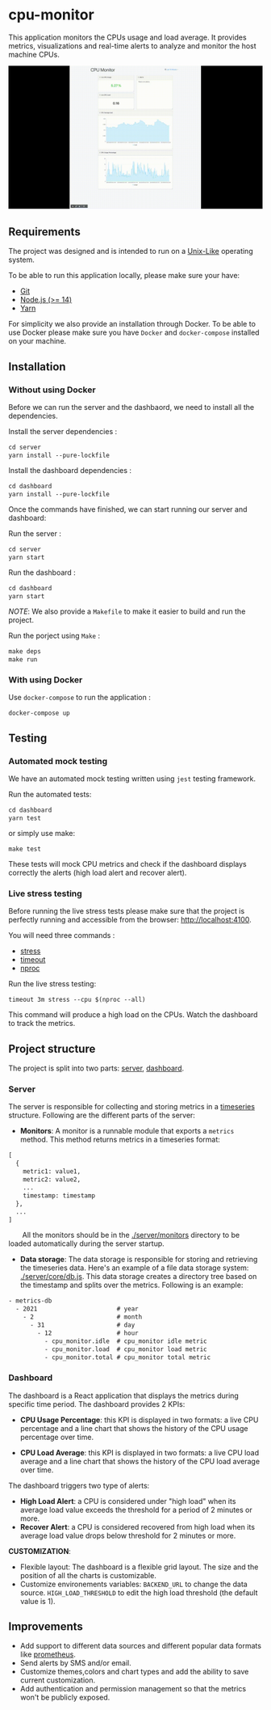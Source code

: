 # cpu-monitor

This application monitors the CPUs usage and load average. It provides metrics, visualizations and real-time alerts to analyze and monitor the host machine CPUs.

![cpu-monitor](demo.gif "cpu-monitor")

## Requirements 

The project was designed and is intended to run on a [Unix-Like](https://en.wikipedia.org/wiki/Unix-like) operating system.

To be able to run this application locally, please make sure your have:

* [Git](https://git-scm.com/)
* [Node.js (>= 14)](https://nodejs.org)
* [Yarn](https://yarnpkg.com)

For simplicity we also provide an installation through Docker. To be able to use Docker please make sure you have `Docker` and `docker-compose` installed on your machine.

## Installation
### Without using Docker

Before we can run the server and the dashbaord, we need to install all the dependencies.

Install the server dependencies :
```
cd server
yarn install --pure-lockfile
```

Install the dashboard dependencies :
```
cd dashboard
yarn install --pure-lockfile
```

Once the commands have finished, we can start running our server and dashboard:

Run the server :
```
cd server
yarn start
```

Run the dashboard :
```
cd dashboard
yarn start
```

*NOTE*: We also provide a `Makefile` to make it easier to build and run the project.

Run the porject using `Make` :

```
make deps
make run
```

### With using Docker

Use `docker-compose` to run the application :
```
docker-compose up
```

## Testing
### Automated mock testing

We have an automated mock testing written using `jest` testing framework.

Run the automated tests:
```
cd dashboard
yarn test
```

or simply use make:
```
make test
```

These tests will mock CPU metrics and check if the dashboard displays correctly the alerts (high load alert and recover alert).

### Live stress testing

Before running the live stress tests please make sure that the project is perfectly running and accessible from the browser: [http://localhost:4100](http://localhost:4100).

You will need three commands :
* [stress](https://linux.die.net/man/1/stress)
* [timeout](https://linux.die.net/man/1/timeout)
* [nproc](https://linux.die.net/man/1/nproc)

Run the live stress testing:
```
timeout 3m stress --cpu $(nproc --all)
```
This command will produce a high load on the CPUs. Watch the dashboard to track the metrics.

## Project structure

The project is split into two parts: [server](./server), [dashboard](./dashboard).

### Server
The server is responsible for collecting and storing metrics in a [timeseries](https://en.wikipedia.org/wiki/Time_series) structure.
Following are the different parts of the server:
* **Monitors**:
A monitor is a runnable module that exports a `metrics` method. This method returns metrics in a timeseries format:
```
[
  {
    metric1: value1,
    metric2: value2,
    ...
    timestamp: timestamp
  },
  ...
]
```

&nbsp;&nbsp;&nbsp;&nbsp;&nbsp;&nbsp;&nbsp;All the monitors should be in the [./server/monitors](./server/monitors) directory to be loaded automatically during the server startup.

* **Data storage**:
The data storage is responsible for storing and retrieving the timeseries data.
Here's an example of a file data storage system: [./server/core/db.js](./server/core/db.js).
This data storage creates a directory tree based on the timestamp and splits over the metrics.
Following is an example:
```
- metrics-db
  - 2021                      # year
    - 2                       # month
      - 31                    # day
        - 12                  # hour
          - cpu_monitor.idle  # cpu_monitor idle metric
          - cpu_monitor.load  # cpu_monitor load metric
          - cpu_monitor.total # cpu_monitor total metric
```

### Dashboard
The dashboard is a React application that displays the metrics during specific time period.
The dashboard provides 2 KPIs:

* **CPU Usage Percentage**: this KPI is displayed in two formats: a live CPU percentage and a line chart that shows the history of the CPU usage percentage over time.

* **CPU Load Average**: this KPI is displayed in two formats: a live CPU load average and a line chart that shows the history of the CPU load average over time.

The dashboard triggers two type of alerts:

  * **High Load Alert**: a CPU is considered under "high load" when its average load value exceeds the threshold for a period of 2 minutes or more.
  * **Recover Alert**: a CPU is considered recovered from high load when its average load value drops below threshold for 2 minutes or more.

**CUSTOMIZATION**:

* Flexible layout: The dashboard is a flexible grid layout. The size and the position of all the charts is customizable.
* Customize environements variables: `BACKEND_URL` to change the data source.
`HIGH_LOAD_THRESHOLD` to edit the high load threshold (the default value is 1).

## Improvements

* Add support to different data sources and different popular data formats like [prometheus](https://prometheus.io/).
* Send alerts by SMS and/or email.
* Customize themes,colors and chart types and add the ability to save current customization.
* Add authentication and permission management so that the metrics won't be publicly exposed.
